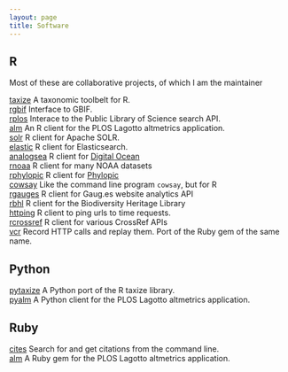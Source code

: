 ```yaml
---
layout: page
title: Software
---
```


## R

Most of these are collaborative projects, of which I am the maintainer

[taxize](https://github.com/ropensci/taxize) <i class="fa fa-chevron-right"></i> A taxonomic toolbelt for R.</br>
[rgbif](https://github.com/ropensci/rgbif) <i class="fa fa-chevron-right"></i> Interface to GBIF.</br>
[rplos](https://github.com/ropensci/rplos) <i class="fa fa-chevron-right"></i> Interace to the Public Library of Science search API.</br>
[alm](https://github.com/ropensci/alm) <i class="fa fa-chevron-right"></i> An R client for the PLOS Lagotto altmetrics application.</br>
[solr](https://github.com/ropensci/solr) <i class="fa fa-chevron-right"></i> R client for Apache SOLR.</br>
[elastic](https://github.com/ropensci/elastic) <i class="fa fa-chevron-right"></i> R client for Elasticsearch.</br>
[analogsea](https://github.com/sckott/analogsea) <i class="fa fa-chevron-right"></i> R client for [Digital Ocean](https://www.digitalocean.com/)</br>
[rnoaa](https://github.com/sckott/rnoaa) <i class="fa fa-chevron-right"></i> R client for many NOAA datasets</br>
[rphylopic](https://github.com/sckott/rphylopic) <i class="fa fa-chevron-right"></i> R client for [Phylopic](http://phylopic.org/)</br>
[cowsay](https://github.com/sckott/cowsay) <i class="fa fa-chevron-right"></i> Like the command line program `cowsay`, but for R</br>
[rgauges](https://github.com/ropensci/rgauges) <i class="fa fa-chevron-right"></i> R client for Gaug.es website analytics API</br>
[rbhl](https://github.com/ropensci/rbhl) <i class="fa fa-chevron-right"></i> R client for the Biodiversity Heritage Library</br>
[httping](https://github.com/sckott/httping) <i class="fa fa-chevron-right"></i> R client to ping urls to time requests.</br>
[rcrossref](https://github.com/ropensci/rcrossref) <i class="fa fa-chevron-right"></i> R client for various CrossRef APIs</br>
[vcr](https://github.com/ropensci/vcr) <i class="fa fa-chevron-right"></i> Record HTTP calls and replay them. Port of the Ruby gem of the same name.

## Python

[pytaxize](https://github.com/sckott/pytaxize) <i class="fa fa-chevron-right"></i> A Python port of the R taxize library.</br>
[pyalm](https://github.com/cameronneylon/pyalm) <i class="fa fa-chevron-right"></i> A Python client for the PLOS Lagotto altmetrics application.

## Ruby

[cites](https://github.com/sckott/cites) <i class="fa fa-chevron-right"></i> Search for and get citations from the command line.</br>
[alm](https://github.com/sckott/alm) <i class="fa fa-chevron-right"></i> A Ruby gem for the PLOS Lagotto altmetrics application.
